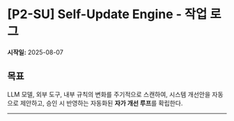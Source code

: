 # [P2-SU] Self-Update Engine - 작업 로그

**시작일:** 2025-08-07

## 목표

LLM 모델, 외부 도구, 내부 규칙의 변화를 주기적으로 스캔하여, 시스템 개선안을 자동으로 제안하고, 승인 시 반영하는 자동화된 **자가 개선 루프**를 확립한다.

---

